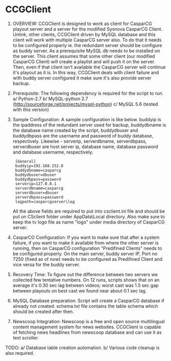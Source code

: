 # CCGClient


1. OVERVIEW:
	CCGClient is designed to work as client for CasparCG playout server and a server for the modified
Sysnova CasparCG Client. Unlink, other clients, CCGClient driven by MySQL database and this client will
work with multiple CasparCG server also. To do that it needs to be configured properly ie. the redundant 
server should be configure as buddy server. As a prerequisite MySQL db needs to be installed on the server.
This client assumes that some other client (our modified CasparCG Client) will create a playlist and will
push it on the server. Then, even if that client isn't available the CasparCG server will continue it's
playout as it is. In this way, CCGClient deals with client failure and with buddy server configured it make
sure it's also provide server backup.

2. Prerequisite:
	The following dependency is required for the script to run.
			a/ Python-2.7
			b/ MySQL-python 2.7 (http://sourceforge.net/projects/mysql-python)
			c/ MySQL 5.6 (tested with this version)

3. Sample Configuration:
	A sample configuration is like below. buddyip is the ipaddress of the redundant server used for
backup, buddydbname is the database name created by the script, buddydbuser and buddydbpass are the
username and password of buddy database, respectively. Likewise - serverip, serverdbname, serverdbpass,
serverdbuser are host server ip, database name, database password and database username, respectively.

		[General]
		buddyip=192.168.152.8
		buddydbname=casparcg
		buddydbuser=dbuser
		buddydbpass=password
		serverip=127.0.0.1
		serverdbname=casparcg
		serverdbuser=dbuser
		serverdbpass=password
		logpath=casparcgserver\log

	All the above fields are required to put into csclient.ini file and should be put on CSclient folder
	under AppData\Local directory. Also make sure to keep the tv logo file as name "logo" under media
	directory of CasparCG server.

4. CasparCG Configuration:
	If you want to make sure that after a system failure, if you want to make it available from where
the other server is running, then on CasparCG configuration "Predifined Clients" needs to be configured
properly. On the main server, buddy server IP, Port no 7250 (fixed as of now) needs to be configured as
Predifined Client and vice versa for the buddy server.

5. Recovery Time:
	To figure out the difference between two servers we collected few tentative numbers. On 12 runs, scripts
shows that on an average it's 0.30 sec lag between videos; worst cast was 1.5 sec gap between playouts on
best cast we found near about 0.1 sec lag.

6. MySQL Database preparation:
	Script will create a CasparCG database if already not created. schema.txt file contains the table schema
which should be created after then.

7. Newscoop Integration:
	Newscoop is a free and open source multilingual content management system for news websites. CCGClient is
capable of fetching news headlines from newscoop database and can use it as text scroller.

TODO:	a/ Database table creation automation.
		b/ Various code cleanup is also required.
